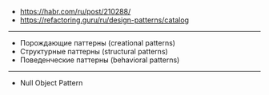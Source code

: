 - https://habr.com/ru/post/210288/
- https://refactoring.guru/ru/design-patterns/catalog
------------
- Порождающие паттерны (creational patterns)
- Структурные паттерны (structural patterns)
- Поведенческие паттерны (behavioral patterns)
------------
- Null Object Pattern
